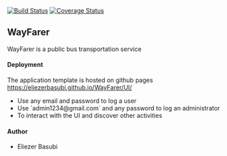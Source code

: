 [![Build Status](https://travis-ci.org/eliezerbasubi/WayFarer.svg?branch=develop)](https://travis-ci.org/eliezerbasubi/WayFarer)
[![Coverage Status](https://coveralls.io/repos/github/eliezerbasubi/WayFarer/badge.svg?branch=develop)](https://coveralls.io/github/eliezerbasubi/WayFarer?branch=develop)
## WayFarer
WayFarer is a public bus transportation service

#### Deployment

The application template is hosted on github pages
<a href="https://eliezerbasubi.github.io/WayFarer/UI/"> https://eliezerbasubi.github.io/WayFarer/UI/ </a> <br/>
<ul>
  <li> Use any email and password to log a user </li>
  <li> Use `admin1234@gmail.com` and any password to log an administrator </li>
  <li>To interact with the UI and discover other activities</li>
</ul>

#### Author
<ul>
  <li> Eliezer Basubi  </li>
</ul>
